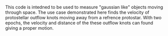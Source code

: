 This code is intedned to be used to measure "gaussian like" objects moving through space. 
The use case demonstrated here finds the velocity of protostellar outflow knots moving away from a refrence protostar.
With two epochs, the velocity and distance of the these outflow knots can found giving a proper motion. 
